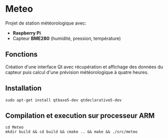 # Meteo

Projet de station météorologique avec:
- **Raspberry Pi**
- Capteur **BME280** (humidité, pression, température)

 
## Fonctions

Création d'une interface Qt avec récupération et affichage des données du capteur puis calcul d'une prévision météorologique à quatre heures.


## Installation

    sudo apt-get install qtbase5-dev qtdeclarative5-dev


## Compilation et execution sur processeur ARM

    cd Meteo 
    mkdir build && cd build && cmake .. && make && ./src/meteo
 
